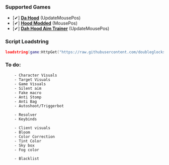 ### Supported Games
* [✔] [**Da Hood**](https://www.roblox.com/games/2788229376/Da-Hood) (UpdateMousePos)
* [✔] [**Hood Modded**](https://www.roblox.com/games/5602055394/Hood-Modded) (MousePos)
* [✔] [**Dah Hood Aim Trainer**](https://www.roblox.com/games/15365954626/UPDATE-Dah-Aim-Trainer#ropro-quick-play) (UpdateMousePos)

### Script Loadstring
```lua
loadstring(game:HttpGet("https://raw.githubusercontent.com/doubleglocks/2e/main/main.lua"))()
```

### To do:
        - Character Visuals
        - Target Visuals
        - Game Visuals
        - Silent aim
        - Fake macro
        - Anti Stomp
        - Anti Bag
        - Autoshoot/Triggerbot

        - Resolver
        - Keybinds

        - Client visuals
        - Bloom
        - Color Correction
        - Tint Color
        - Sky box
        - Fog color

        - Blacklist
